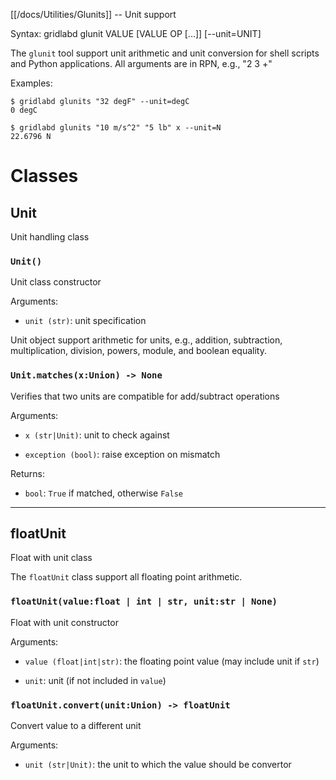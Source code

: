 [[/docs/Utilities/Glunits]] -- Unit support

Syntax: gridlabd glunit VALUE [VALUE OP [...]] [--unit=UNIT]

The `glunit` tool support unit arithmetic and unit conversion for shell
scripts and Python applications. All arguments are in RPN, e.g., "2 3 +"

Examples:

    $ gridlabd glunits "32 degF" --unit=degC
    0 degC

    $ gridlabd glunits "10 m/s^2" "5 lb" x --unit=N
    22.6796 N




# Classes

## Unit

Unit handling class

### `Unit()`

Unit class constructor

Arguments:

* `unit (str)`: unit specification

Unit object support arithmetic for units, e.g., addition, subtraction,
multiplication, division, powers, module, and boolean equality.


### `Unit.matches(x:Union) -> None`

Verifies that two units are compatible for add/subtract operations

Arguments:

* `x (str|Unit)`: unit to check against

* `exception (bool)`: raise exception on mismatch

Returns:

* `bool`: `True` if matched, otherwise `False`


---

## floatUnit

Float with unit class

The `floatUnit` class support all floating point arithmetic.


### `floatUnit(value:float | int | str, unit:str | None)`

Float with unit constructor

Arguments:

* `value (float|int|str)`: the floating point value (may include unit if `str`)

* `unit`: unit (if not included in `value`)


### `floatUnit.convert(unit:Union) -> floatUnit`

Convert value to a different unit

Arguments:

* `unit (str|Unit)`: the unit to which the value should be convertor

